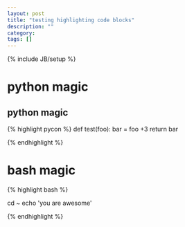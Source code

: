 ```yaml
---
layout: post
title: "testing highlighting code blocks"
description: ""
category: 
tags: []
---
```

{% include JB/setup %}

# python magic

## python magic

{% highlight pycon %}
def test(foo):
    bar = foo +3
    return bar

{% endhighlight %}

# bash magic

{% highlight bash %}

cd ~
echo 'you are awesome'

{% endhighlight %}

